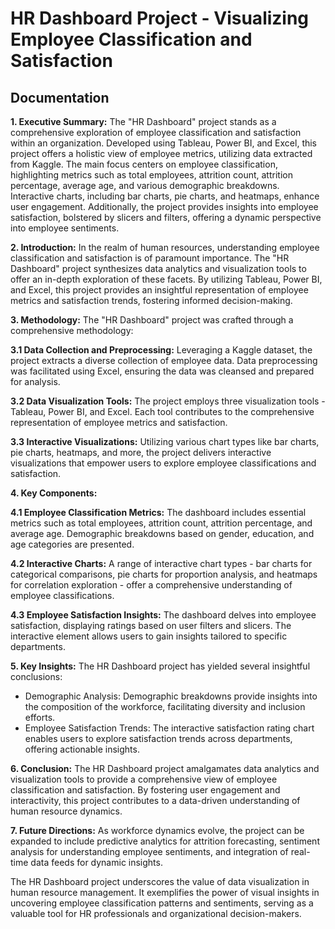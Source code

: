 
# HR Dashboard Project - Visualizing Employee Classification and Satisfaction



## Documentation

**1. Executive Summary:**
The "HR Dashboard" project stands as a comprehensive exploration of employee classification and satisfaction within an organization. Developed using Tableau, Power BI, and Excel, this project offers a holistic view of employee metrics, utilizing data extracted from Kaggle. The main focus centers on employee classification, highlighting metrics such as total employees, attrition count, attrition percentage, average age, and various demographic breakdowns. Interactive charts, including bar charts, pie charts, and heatmaps, enhance user engagement. Additionally, the project provides insights into employee satisfaction, bolstered by slicers and filters, offering a dynamic perspective into employee sentiments.

**2. Introduction:**
In the realm of human resources, understanding employee classification and satisfaction is of paramount importance. The "HR Dashboard" project synthesizes data analytics and visualization tools to offer an in-depth exploration of these facets. By utilizing Tableau, Power BI, and Excel, this project provides an insightful representation of employee metrics and satisfaction trends, fostering informed decision-making.

**3. Methodology:**
The "HR Dashboard" project was crafted through a comprehensive methodology:

**3.1 Data Collection and Preprocessing:**
Leveraging a Kaggle dataset, the project extracts a diverse collection of employee data. Data preprocessing was facilitated using Excel, ensuring the data was cleansed and prepared for analysis.

**3.2 Data Visualization Tools:**
The project employs three visualization tools - Tableau, Power BI, and Excel. Each tool contributes to the comprehensive representation of employee metrics and satisfaction.

**3.3 Interactive Visualizations:**
Utilizing various chart types like bar charts, pie charts, heatmaps, and more, the project delivers interactive visualizations that empower users to explore employee classifications and satisfaction.

**4. Key Components:**

**4.1 Employee Classification Metrics:**
The dashboard includes essential metrics such as total employees, attrition count, attrition percentage, and average age. Demographic breakdowns based on gender, education, and age categories are presented.

**4.2 Interactive Charts:**
A range of interactive chart types - bar charts for categorical comparisons, pie charts for proportion analysis, and heatmaps for correlation exploration - offer a comprehensive understanding of employee classifications.

**4.3 Employee Satisfaction Insights:**
The dashboard delves into employee satisfaction, displaying ratings based on user filters and slicers. The interactive element allows users to gain insights tailored to specific departments.

**5. Key Insights:**
The HR Dashboard project has yielded several insightful conclusions:

- Demographic Analysis: Demographic breakdowns provide insights into the composition of the workforce, facilitating diversity and inclusion efforts.
- Employee Satisfaction Trends: The interactive satisfaction rating chart enables users to explore satisfaction trends across departments, offering actionable insights.

**6. Conclusion:**
The HR Dashboard project amalgamates data analytics and visualization tools to provide a comprehensive view of employee classification and satisfaction. By fostering user engagement and interactivity, this project contributes to a data-driven understanding of human resource dynamics.

**7. Future Directions:**
As workforce dynamics evolve, the project can be expanded to include predictive analytics for attrition forecasting, sentiment analysis for understanding employee sentiments, and integration of real-time data feeds for dynamic insights.

The HR Dashboard project underscores the value of data visualization in human resource management. It exemplifies the power of visual insights in uncovering employee classification patterns and sentiments, serving as a valuable tool for HR professionals and organizational decision-makers.
